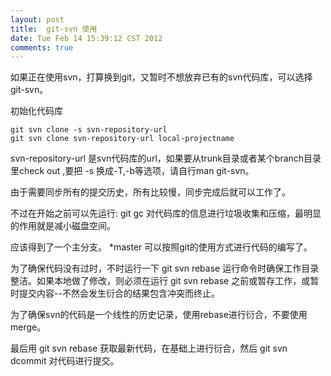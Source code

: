 ```yaml
---
layout: post
title:  git-svn 使用
date: Tue Feb 14 15:39:12 CST 2012
comments: true
---
```


如果正在使用svn，打算换到git，又暂时不想放弃已有的svn代码库，可以选择git-svn。

初始化代码库

    git svn clone -s svn-repository-url
    git svn clone svn-repository-url local-projectname

svn-repository-url 是svn代码库的url，如果要从trunk目录或者某个branch目录里check out ,要把
-s 换成-T,-b等选项，请自行man git-svn。

由于需要同步所有的提交历史，所有比较慢，同步完成后就可以工作了。

<!-- more -->

不过在开始之前可以先运行:
    git gc
对代码库的信息进行垃圾收集和压缩，最明显的作用就是减小磁盘空间。

应该得到了一个主分支。
    *master
可以按照git的使用方式进行代码的编写了。

为了确保代码没有过时，不时运行一下
    git svn rebase
运行命令时确保工作目录整洁。如果本地做了修改，则必须在运行
    git svn rebase
之前或暂存工作，或暂时提交内容--不然会发生衍合的结果包含冲突而终止。

为了确保svn的代码是一个线性的历史记录，使用rebase进行衍合，不要使用merge。

最后用
    git svn rebase
获取最新代码，在基础上进行衍合，然后
    git svn dcommit
对代码进行提交。

